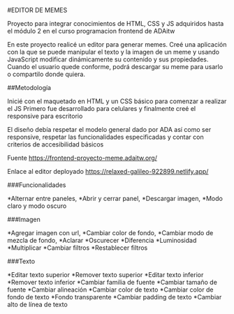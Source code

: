 #EDITOR DE MEMES

Proyecto para integrar conocimientos de HTML, CSS y JS adquiridos hasta el módulo 2 en el curso programacion frontend de ADAitw

En este proyecto realicé un editor para generar memes. Creé una aplicación con la que se puede manipular el texto y la imagen de un meme y usando JavaScript modificar dinámicamente su contenido y sus propiedades. Cuando el usuario quede conforme, podrá descargar su meme para usarlo o compartilo donde quiera.

##Metodología

Inicié con el maquetado en HTML y un CSS básico para comenzar a realizar el JS
Primero fue desarrollado para celulares y finalmente creé el responsive para escritorio

El diseño debía respetar el modelo general dado por ADA así como ser responsive, respetar las funcionalidades especificadas
y contar con criterios de accesibilidad básicos

Fuente https://frontend-proyecto-meme.adaitw.org/

Enlace al editor deployado https://relaxed-galileo-922899.netlify.app/

###Funcionalidades 

*Alternar entre paneles,
*Abrir y cerrar panel,
*Descargar imagen,
*Modo claro y modo oscuro

###Imagen

*Agregar imagen con url,
*Cambiar color de fondo,
*Cambiar modo de mezcla de fondo,
*Aclarar
*Oscurecer
*Diferencia
*Luminosidad
*Multiplicar
*Cambiar filtros
*Restablecer filtros

###Texto

*Editar texto superior
*Remover texto superior
*Editar texto inferior
*Remover texto inferior
*Cambiar familia de fuente
*Cambiar tamaño de fuente
*Cambiar alineación
*Cambiar color de texto
*Cambiar color de fondo de texto
*Fondo transparente
*Cambiar padding de texto
*Cambiar alto de línea de texto
